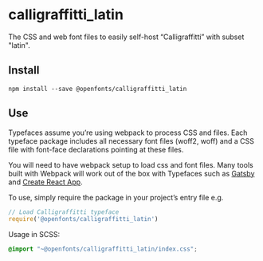 
# calligraffitti_latin

The CSS and web font files to easily self-host “Calligraffitti” with subset "latin".

## Install

`npm install --save @openfonts/calligraffitti_latin`

## Use

Typefaces assume you’re using webpack to process CSS and files. Each typeface
package includes all necessary font files (woff2, woff) and a CSS file with
font-face declarations pointing at these files.

You will need to have webpack setup to load css and font files. Many tools built
with Webpack will work out of the box with Typefaces such as [Gatsby](https://github.com/gatsbyjs/gatsby)
and [Create React App](https://github.com/facebookincubator/create-react-app).

To use, simply require the package in your project’s entry file e.g.

```javascript
// Load Calligraffitti typeface
require('@openfonts/calligraffitti_latin')
```

Usage in SCSS:
```scss
@import "~@openfonts/calligraffitti_latin/index.css";
```
